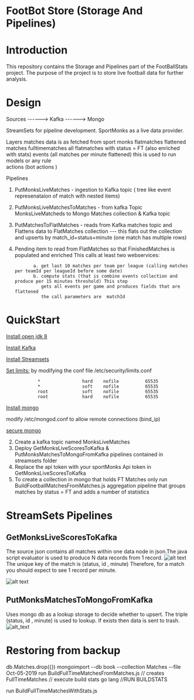 # FootBot Store  (Storage And Pipelines)

# Introduction 
This repository contains the Storage and Pipelines part of the FootBallStats project.
The purpose of the project is to store live football data for further analysis.


# Design 

Sources ------> Kafka ------> Mongo 
                                  
StreamSets for pipeline development.
SportMonks as a live data provider.

Layers 
   matches data is as fetched from sport monks 
   flatmatches flattened matches 
   fulltimematches all flatmatches with status = FT (also enriched with stats)
   events (all matches per minute flattened) this is used to run models or any rule  
   actions (bot actions )

Pipelines 
1. PutMonksLiveMatches - ingestion to Kafka topic ( tree like event represenataion of match with nested items)
2.  PutMonksLiveMatchesToMatches - from kafka Topic MonksLiveMatcheds to Mongo Matches collection & Kafka topic  
3.  PutMatchesToFlatMatches - reads from Kafka matches topic and Flattens data to FlatMatches collection --- this flats out the collection and upserts by match_id+status+minute (one match has multiple rows)

4. Pending item to read from FlatMatches so that FinishedMatches is populated  and enriched 
This calls at least two webservices:

              a. get last 10 matches per team per league (calling matches per teamId per leagueId before some date) 
              b. compute stats (that is combine events collection and produce per 15 minutes threshold) This step 
                 gets all events per game and produces fields that are flattened
                 the call parameters are  matchId 
                 
              
              


# QuickStart 
[Install open jdk 8](https://www.digitalocean.com/community/tutorials/how-to-install-java-with-apt-on-ubuntu-18-04)

[Install Kafka](https://www.digitalocean.com/community/tutorials/how-to-install-apache-kafka-on-ubuntu-18-04)

[Install Streamsets](https://streamsets.com/documentation/datacollector/latest/help/datacollector/UserGuide/Installation/Install_title.html) 
   
[Set limits:](https://superuser.com/questions/1200539/cannot-increase-open-file-limit-past-4096-ubuntu)
   by modifying the conf file /etc/security/limits.conf
            
                *                hard    nofile          65535
                *                soft    nofile          65535
                root             soft    nofile          65535
                root             hard    nofile          65535

[Install mongo](https://itsfoss.com/install-mongodb-ubuntu/#install-from-ubuntu-repository)
   
   modify /etc/mongod.conf to allow remote connections (bind_ip) 
   
[secure mongo](https://www.digitalocean.com/community/tutorials/how-to-install-and-secure-mongodb-on-ubuntu-16-04)
    
2.  Create a kafka topic named MonksLiveMatches
3.  Deploy  GetMonksLiveScoresToKafka & PutMonksMatchesToMongoFromKafka pipelines contained in streamsets folder 
4.  Replace the api token with your sportMonks Api token in GetMonksLiveScoresToKafka
5.  To create a collection in mongo that holds FT Matches only run BuildFootballMatchesFromMatches.js  aggregation pipeline that groups matches by status = FT and adds a number of statistics 

# StreamSets Pipelines 
## GetMonksLiveScoresToKafka 
The source json contains all matches within one data node in json.The java script evaluator is used to produce N data records from 1 record.
![alt text](https://github.com/athanikos/Football_Stats_Storage_And_Pipelines/blob/master/screenshots/GetMonkLiveScoresToKafka_one_to_many.png)
The unique key of the match is (status, id , minute)
Therefore, for a match you should expect to see 1 record per minute. 

![alt text](https://github.com/athanikos/Football_Stats_Storage_And_Pipelines/blob/master/screenshots/GetMonksLiveScoresToKafka.png)
## PutMonksMatchesToMongoFromKafka  
Uses mongo db as a lookup storage to decide whether to upsert. 
The triple (status, id , minute) is used to lookup.
If exists then data is sent to trash.
![alt_text](https://github.com/athanikos/Football_Stats_Storage_And_Pipelines/blob/master/screenshots/PutMonksMatchesToMongoFromKafka.png)




# Restoring from backup 
db.Matches.drop({})
mongoimport --db book --collection Matches --file Oct-05-2019
run BuildFullTimeMatchesFromMatches.js   // creates FullTimeMatches
                                         // execute build stats go lang 
                                         //RUN BUILDSTATS 
                                        
run BuildFullTimeMatchesWithStats.js   







